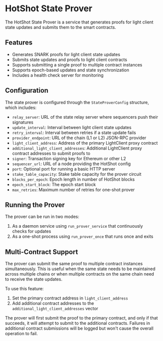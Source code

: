 # HotShot State Prover

The HotShot State Prover is a service that generates proofs for light client state updates and submits them to the smart contracts.

## Features

- Generates SNARK proofs for light client state updates
- Submits state updates and proofs to light client contracts
- Supports submitting a single proof to multiple contract instances
- Supports epoch-based updates and state synchronization
- Includes a health check server for monitoring

## Configuration

The state prover is configured through the `StateProverConfig` structure, which includes:

- `relay_server`: URL of the state relay server where sequencers push their signatures
- `update_interval`: Interval between light client state updates
- `retry_interval`: Interval between retries if a state update fails
- `provider_endpoint`: URL of the chain (L1 or L2) JSON-RPC provider
- `light_client_address`: Address of the primary LightClient proxy contract
- `additional_light_client_addresses`: Additional LightClient proxy contract addresses to submit proofs to
- `signer`: Transaction signing key for Ethereum or other L2
- `sequencer_url`: URL of a node providing the HotShot config
- `port`: Optional port for running a basic HTTP server
- `stake_table_capacity`: Stake table capacity for the prover circuit
- `blocks_per_epoch`: Epoch length in number of HotShot blocks
- `epoch_start_block`: The epoch start block
- `max_retries`: Maximum number of retries for one-shot prover

## Running the Prover

The prover can be run in two modes:

1. As a daemon service using `run_prover_service` that continuously checks for updates
2. As a one-shot process using `run_prover_once` that runs once and exits

## Multi-Contract Support

The prover can submit the same proof to multiple contract instances simultaneously. This is useful when the same state needs to be maintained across multiple chains or when multiple contracts on the same chain need to receive the state updates.

To use this feature:
1. Set the primary contract address in `light_client_address`
2. Add additional contract addresses to the `additional_light_client_addresses` vector

The prover will first submit the proof to the primary contract, and only if that succeeds, it will attempt to submit to the additional contracts. Failures in additional contract submissions will be logged but won't cause the overall operation to fail. 
